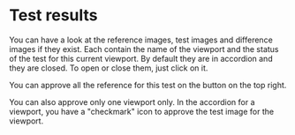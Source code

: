 # Test results

You can have a look at the reference images, test images and difference images if they exist. Each contain the name of the viewport and the status of the test for this current viewport.
By default they are in accordion and they are closed. 
To open or close them, just click on it.

You can approve all the reference for this test on the button on the top right.

You can also approve only one viewport only. In the accordion for a viewport, you have a "checkmark" icon to approve the test image for the viewport.